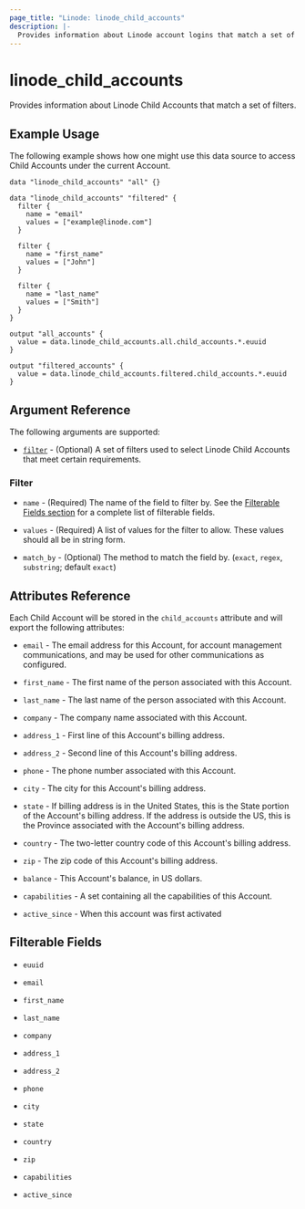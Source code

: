 ```yaml
---
page_title: "Linode: linode_child_accounts"
description: |-
  Provides information about Linode account logins that match a set of filters.
---
```


# linode\_child\_accounts

Provides information about Linode Child Accounts that match a set of filters.

## Example Usage

The following example shows how one might use this data source to access Child Accounts under the current Account.

```hcl
data "linode_child_accounts" "all" {}

data "linode_child_accounts" "filtered" {
  filter {
    name = "email"
    values = ["example@linode.com"]
  }

  filter {
    name = "first_name"
    values = ["John"]
  }

  filter {
    name = "last_name"
    values = ["Smith"]
  }
}

output "all_accounts" {
  value = data.linode_child_accounts.all.child_accounts.*.euuid
}

output "filtered_accounts" {
  value = data.linode_child_accounts.filtered.child_accounts.*.euuid
}
```

## Argument Reference

The following arguments are supported:

* [`filter`](#filter) - (Optional) A set of filters used to select Linode Child Accounts that meet certain requirements.

### Filter

* `name` - (Required) The name of the field to filter by. See the [Filterable Fields section](#filterable-fields) for a complete list of filterable fields.

* `values` - (Required) A list of values for the filter to allow. These values should all be in string form.

* `match_by` - (Optional) The method to match the field by. (`exact`, `regex`, `substring`; default `exact`)

## Attributes Reference

Each Child Account will be stored in the `child_accounts` attribute and will export the following attributes:

* `email` - The email address for this Account, for account management communications, and may be used for other communications as configured.

* `first_name` - The first name of the person associated with this Account.

* `last_name` - The last name of the person associated with this Account.

* `company` - The company name associated with this Account.

* `address_1` - First line of this Account's billing address.

* `address_2` - Second line of this Account's billing address.

* `phone` - The phone number associated with this Account.

* `city` - The city for this Account's billing address.

* `state` - If billing address is in the United States, this is the State portion of the Account's billing address. If the address is outside the US, this is the Province associated with the Account's billing address.

* `country` - The two-letter country code of this Account's billing address.

* `zip` - The zip code of this Account's billing address.

* `balance` - This Account's balance, in US dollars.

* `capabilities` - A set containing all the capabilities of this Account.

* `active_since` - When this account was first activated

## Filterable Fields

* `euuid`

* `email`

* `first_name`

* `last_name`

* `company`

* `address_1`

* `address_2`

* `phone`

* `city`

* `state`

* `country`

* `zip`

* `capabilities`

* `active_since`
